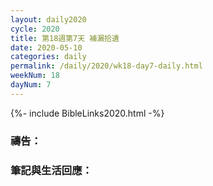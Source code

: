 ```yaml
---
layout: daily2020
cycle: 2020
title: 第18週第7天 補漏拾遺
date: 2020-05-10
categories: daily
permalink: /daily/2020/wk18-day7-daily.html
weekNum: 18
dayNum: 7
---
```


{%- include BibleLinks2020.html -%}

### 禱告：

### 筆記與生活回應：

